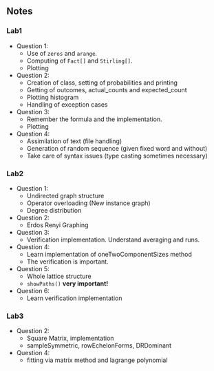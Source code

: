 ## Notes

### Lab1
- Question 1:
  - Use of `zeros` and `arange`. 
  - Computing of `Fact[]` and `Stirling[]`.
  - Plotting
- Question 2:
  - Creation of class, setting of probabilities and printing
  - Getting of outcomes, actual_counts and expected_count
  - Plotting histogram
  - Handling of exception cases
- Question 3:
  - Remember the formula and the implementation.
  - Plotting
- Question 4:
  - Assimilation of text (file handling)
  - Generation of random sequence (given fixed word and without)
  - Take care of syntax issues (type casting sometimes necessary)

### Lab2
- Question 1:
  - Undirected graph structure
  - Operator overloading (New instance graph)
  - Degree distribution
- Question 2:
  - Erdos Renyi Graphing
- Question 3:
  - Verification implementation. Understand averaging and runs.
- Question 4:
  - Learn implementation of oneTwoComponentSizes method
  - The verification is important.
- Question 5:
  - Whole lattice structure
  - `showPaths()` **very important!**
- Question 6:
  - Learn verification implementation
  
### Lab3
- Question 2:
  - Square Matrix, implementation
  - sampleSymmetric, rowEchelonForms, DRDominant
- Question 4:
  - fitting via matrix method and lagrange polynomial